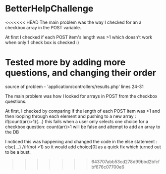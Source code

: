 # BetterHelpChallenge


<<<<<<< HEAD
The main problem was the way I checked for an a checkbox array in the POST variable.

At first I checked if each POST item's length was >1
  which doesn't work when only 1 check box is checked :)
  
  
Tested more by adding more questions, and changing their order
=======
source of problem - 'application/controllers/results.php' lines 24-31

The main problem was how I looked for arrays in POST from the checkbox questions.

At first, I checked by comparing if the length of each POST item was >1 
and then looping through each element and pushing to a new array : if(count(arr)>1){...}
  this fails when a user only selects one choice for a checkbox question: 
  count(arr)>1 will be false and attempt to add an array to the DB
  
  I noticed this was happening and changed the code in the else statement :  else{...}    //if(not >1)
  so it would add choice[0] as a quick fix which turned out to be a bust. 
>>>>>>> 643707abb53cd278d99bbd2bfcfbf676c07700e6
